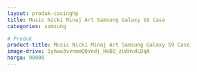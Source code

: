 ```yaml
---
layout: produk-casinghp
title: Music Nicki Minaj Art Samsung Galaxy S9 Case
categories: samsung

# Produk
product-title: Music Nicki Minaj Art Samsung Galaxy S9 Case
image-drive: 1yhww3vvnmmQQVedj_HeBO_zUdHvdLDqA
harga: 90000
---
```

